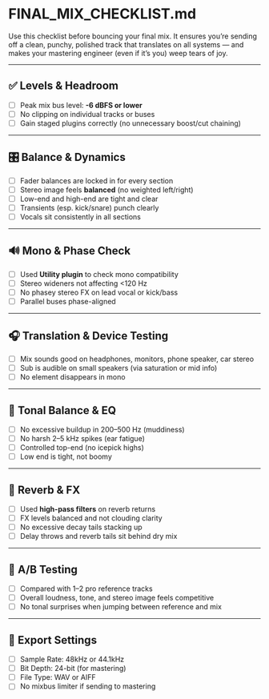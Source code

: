 # FINAL_MIX_CHECKLIST.md

Use this checklist before bouncing your final mix. It ensures you’re sending off a clean, punchy, polished track that translates on all systems — and makes your mastering engineer (even if it’s you) weep tears of joy.

---

## ✅ Levels & Headroom

- [ ] Peak mix bus level: **-6 dBFS or lower**
- [ ] No clipping on individual tracks or buses
- [ ] Gain staged plugins correctly (no unnecessary boost/cut chaining)

---

## 🎛 Balance & Dynamics

- [ ] Fader balances are locked in for every section
- [ ] Stereo image feels **balanced** (no weighted left/right)
- [ ] Low-end and high-end are tight and clear
- [ ] Transients (esp. kick/snare) punch clearly
- [ ] Vocals sit consistently in all sections

---

## 🔊 Mono & Phase Check

- [ ] Used **Utility plugin** to check mono compatibility
- [ ] Stereo wideners not affecting <120 Hz
- [ ] No phasey stereo FX on lead vocal or kick/bass
- [ ] Parallel buses phase-aligned

---

## 🎧 Translation & Device Testing

- [ ] Mix sounds good on headphones, monitors, phone speaker, car stereo
- [ ] Sub is audible on small speakers (via saturation or mid info)
- [ ] No element disappears in mono

---

## 🌈 Tonal Balance & EQ

- [ ] No excessive buildup in 200–500 Hz (muddiness)
- [ ] No harsh 2–5 kHz spikes (ear fatigue)
- [ ] Controlled top-end (no icepick highs)
- [ ] Low end is tight, not boomy

---

## 🧼 Reverb & FX

- [ ] Used **high-pass filters** on reverb returns
- [ ] FX levels balanced and not clouding clarity
- [ ] No excessive decay tails stacking up
- [ ] Delay throws and reverb tails sit behind dry mix

---

## 🧪 A/B Testing

- [ ] Compared with 1–2 pro reference tracks
- [ ] Overall loudness, tone, and stereo image feels competitive
- [ ] No tonal surprises when jumping between reference and mix

---

## 💾 Export Settings

- [ ] Sample Rate: 48kHz or 44.1kHz
- [ ] Bit Depth: 24-bit (for mastering)
- [ ] File Type: WAV or AIFF
- [ ] No mixbus limiter if sending to mastering
